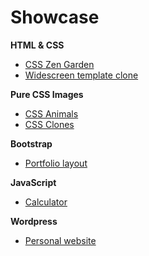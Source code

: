 # Showcase

__HTML & CSS__

* [CSS Zen Garden](http://htmlpreview.github.io/?https://github.com/elloo/p1xt-js-2.0-guided-studies/blob/master/html-css/css-zen-garden/index.html)
* [Widescreen template clone](http://htmlpreview.github.io/?https://github.com/elloo/p1xt-js-2.0-guided-studies/blob/master/html-css/template-clone-001/index.html)

__Pure CSS Images__

* [CSS Animals](https://codepen.io/collection/DEeErQ/)
* [CSS Clones](https://codepen.io/collection/nGzkyx/)

__Bootstrap__

* [Portfolio layout](http://htmlpreview.github.io/?https://github.com/elloo/my-studies/blob/master/html-css/fcc-portfolio-page/index.html)

__JavaScript__

* [Calculator](http://htmlpreview.github.io/?https://github.com/elloo/p1xt-js-2.0-guided-studies/blob/master/programming-for-the-web-with-javascript/week2/homework3/calc.html)

__Wordpress__

* [Personal website](http://www.webeloo.com/)

